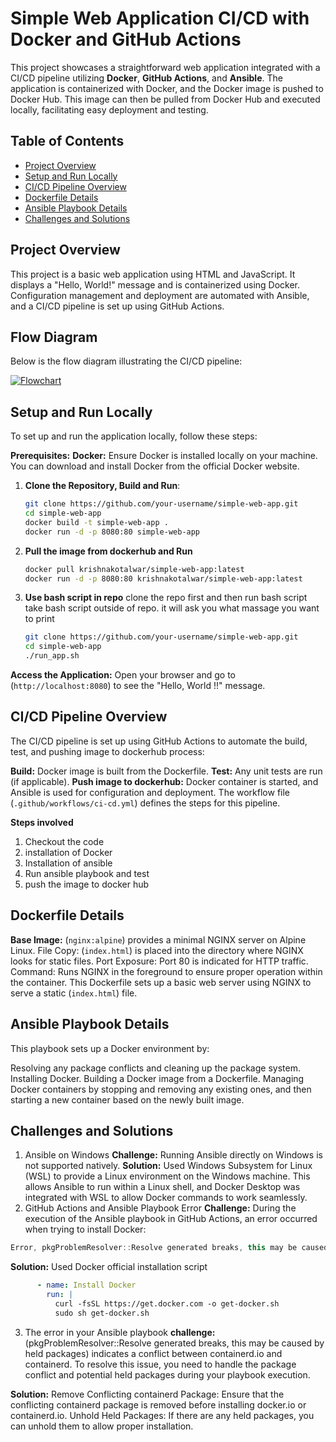 # Simple Web Application CI/CD with Docker and GitHub Actions

This project showcases a straightforward web application integrated with a CI/CD pipeline utilizing **Docker**, **GitHub Actions**, and **Ansible**. The application is containerized with Docker, and the Docker image is pushed to Docker Hub. This image can then be pulled from Docker Hub and executed locally, facilitating easy deployment and testing.

## Table of Contents
- [Project Overview](#project-overview)
- [Setup and Run Locally](#setup-and-run-locally)
- [CI/CD Pipeline Overview](#ci-cd-pipeline-overview)
- [Dockerfile Details](#dockerfile-details)
- [Ansible Playbook Details](#ansible-playbook-details)
- [Challenges and Solutions](#challenges-and-solutions)

## Project Overview
This project is a basic web application using HTML and JavaScript. It displays a "Hello, World!" message and is containerized using Docker. Configuration management and deployment are automated with Ansible, and a CI/CD pipeline is set up using GitHub Actions.

## Flow Diagram

Below is the flow diagram illustrating the CI/CD pipeline:

[![Flowchart](https://mermaid.ink/img/pako:eNpNkMuKAjEQRX-lyCqC_kAvHNT2MSCDjIIM9KZMyu5gOmnyGBHx3yeJvZisUrmnilN5MmElsYpdtb2LDl2A_XdjIJ0Fr-mXtB3IwSH6jjysEgvBwlaFXbxMYDabw5K_K1iIoKzxcLbulqfByam2JUdy8h64LPyKL6PSEtBIOJEPcFehg4Xx6qJpJFeFrJ8593BA7z9e76ROCfwklQysefaC2opbcvzssS12Y50N_zV92dKz4RtUGorDGK9LsOV7K1BDTYO2j55MgKNwaggjtS3Ujp8prToMWgnM-6a1BfkiD2WAfpQGNmU9uR6VTJ_7zC8NCx311LAqXSW6W8Ma80ocxmCPDyNYFVykKXM2th2rrqh9quIgMVCtsHXYj6-vP4rtik4?type=png)](https://mermaid.live/edit#pako:eNpNkMuKAjEQRX-lyCqC_kAvHNT2MSCDjIIM9KZMyu5gOmnyGBHx3yeJvZisUrmnilN5MmElsYpdtb2LDl2A_XdjIJ0Fr-mXtB3IwSH6jjysEgvBwlaFXbxMYDabw5K_K1iIoKzxcLbulqfByam2JUdy8h64LPyKL6PSEtBIOJEPcFehg4Xx6qJpJFeFrJ8593BA7z9e76ROCfwklQysefaC2opbcvzssS12Y50N_zV92dKz4RtUGorDGK9LsOV7K1BDTYO2j55MgKNwaggjtS3Ujp8prToMWgnM-6a1BfkiD2WAfpQGNmU9uR6VTJ_7zC8NCx311LAqXSW6W8Ma80ocxmCPDyNYFVykKXM2th2rrqh9quIgMVCtsHXYj6-vP4rtik4)

## Setup and Run Locally
To set up and run the application locally, follow these steps: 

**Prerequisites:**
**Docker:** Ensure Docker is installed locally on your machine. You can download and install Docker from the official Docker website.

1. **Clone the Repository, Build and Run**:
   ```bash
   git clone https://github.com/your-username/simple-web-app.git
   cd simple-web-app
   docker build -t simple-web-app .
   docker run -d -p 8080:80 simple-web-app
   ```
2. **Pull the image from dockerhub and Run**
   ```bash
   docker pull krishnakotalwar/simple-web-app:latest
   docker run -d -p 8080:80 krishnakotalwar/simple-web-app:latest
   ```
3. **Use bash script in repo**
   clone the repo first and then run bash script take bash script outside of repo. it will ask you what massage you want to print
   ```bash
   git clone https://github.com/your-username/simple-web-app.git
   cd simple-web-app
   ./run_app.sh
   ```

**Access the Application:** Open your browser and go to (`http://localhost:8080`) to see the "Hello, World !!" message.

## CI/CD Pipeline Overview
The CI/CD pipeline is set up using GitHub Actions to automate the build, test, and pushing image to dockerhub process:

**Build:** Docker image is built from the Dockerfile.
**Test:** Any unit tests are run (if applicable).
**Push image to dockerhub:** Docker container is started, and Ansible is used for configuration and deployment.
The workflow file (`.github/workflows/ci-cd.yml`) defines the steps for this pipeline.

**Steps involved** 
1. Checkout the code
2. installation of Docker
3. Installation of ansible
4. Run ansible playbook and test
5. push the image to docker hub

## Dockerfile Details

**Base Image:** (`nginx:alpine`) provides a minimal NGINX server on Alpine Linux.
File Copy: (`index.html`) is placed into the directory where NGINX looks for static files.
Port Exposure: Port 80 is indicated for HTTP traffic.
Command: Runs NGINX in the foreground to ensure proper operation within the container.
This Dockerfile sets up a basic web server using NGINX to serve a static (`index.html`) file.

## Ansible Playbook Details

This playbook sets up a Docker environment by:

Resolving any package conflicts and cleaning up the package system.
Installing Docker.
Building a Docker image from a Dockerfile.
Managing Docker containers by stopping and removing any existing ones, and then starting a new container based on the newly built image.

## Challenges and Solutions

1. Ansible on Windows
**Challenge:** Running Ansible directly on Windows is not supported natively.
**Solution:** Used Windows Subsystem for Linux (WSL) to provide a Linux environment on the Windows machine. This allows Ansible to run within a Linux shell, and Docker Desktop was integrated with WSL to allow Docker commands to work seamlessly.
2. GitHub Actions and Ansible Playbook Error
**Challenge:** During the execution of the Ansible playbook in GitHub Actions, an error occurred when trying to install Docker:
```kotlin
Error, pkgProblemResolver::Resolve generated breaks, this may be caused by held packages.
```
**Solution:** Used Docker official installation script
```yml
      - name: Install Docker
        run: |
          curl -fsSL https://get.docker.com -o get-docker.sh
          sudo sh get-docker.sh
```
3. The error in your Ansible playbook
**challenge:** (pkgProblemResolver::Resolve generated breaks, this may be caused by held packages) indicates a conflict between containerd.io and containerd. To resolve this issue, you need to handle the package conflict and potential held packages during your playbook execution.

**Solution:**
Remove Conflicting containerd Package: Ensure that the conflicting containerd package is removed before installing docker.io or containerd.io.
Unhold Held Packages: If there are any held packages, you can unhold them to allow proper installation.


